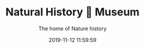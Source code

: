 ---
layout: destination
category: daytrip
permalink: /:categories/:title/
date: 2019-11-12 11:59:59 
title: Natural History 📜 Museum
subtitle: The home of Nature history

sys:
  icon: 🗝️ 📜
  circuit: Arusha
  review: ✌️ I enjoyed reading about Germany history 📜, and how human and other organisms evolved.
  price: 25
  best_time:  👍  all year round
  accommodation:
    five_star: "N/A"
    mid_star: "N/A" 
    camp: "N/A"
  image:
    alt: Natural History 📜 Museum
    url: "./img/uploads/natural-museum-boma-arusha-kibokoland-adventures.jpg"

image_corousel:
  - image: "./img/uploads/natural-museum-boma-arusha-antelop-kibokoland-adventures.jpg"
  - image: "./img/uploads/natural-museum-boma-arusha-experience-kibokoland-adventures.jpg"
  - image: "./img/uploads/natural-museum-boma-arusha-kibokoland-adventures.jpg"
overview:


  intro:
    - paragraph: "Natural history museum is located at the city center of Arusha, a minute walk from the famous clock-tower. It is well inside the Central Business District and within close to offices, hotels, restaurants,  and shops."

    - paragraph: "The place has a lot of excavated artifacts like the famous Zinjanthropus skull from Olduvai Gorge and sculptures of the early man. Learn the history of Arusha during the German colonial era, 🚶🏽‍♂️ walk around with your guide and shop for souvenirs 🤑 "



  tour_details:
    when: "8:30 am 6 days a week "
    duration: "3 Hours"
    language: "English"

    transport: "Comfortable Mini Van"
  

  setting:
    activities: " 🚶🏽‍♂️ you will walk around with your guide, read about Germany history📜, evolution of human beings 🧬 and other organisms  ,  🛒shopping, 🤳 and lots of selfies"
    hashtags: |
      "displays on insects, #️⃣ the history of Arusha during the German colonial era #️⃣ wildlife photos and stuffed animals" 

  included:
    - item: English speaking guide
    - item: Transport (to and from the hotel)
    - item: Entrance fees




  excluded:
    - item: Camera
    - item: Extra Activities other than Natural Museum 📜 visit
    - item: Hygienic items


  remarks:
    - note: This tour involves some walking so wear comfortable shoes.
    - note: This is not a wheelchair accessible tour.



experience:
  what_to_see:
    - paragraph: "<b>Artifacts &amp; documents (inscriptions, maps and photos)</b>Visiting natural history museum grants your day with, some insights on the history of Arusha region during German colonial period, a reminder on human evolution, wildlife photos and stuffed animals for closure."

    - paragraph: "Botanical garden."


    - paragraph: "Small pond with some local fresh fish"


    - paragraph: "Excavated artifacts  of neighboring like Olduvai Gorge and many others."


    - paragraph: "History of Arusha region and its people"

    - paragraph: "A taxidermy office"
    
    - paragraph: "Photography of some of the local tribes"

expect:
  video: 
    url: <iframe width="560" height="315" src="https://www.youtube.com/embed/MZwAfsO21-c" frameborder="0" allow="accelerometer; autoplay; encrypted-media; gyroscope; picture-in-picture" allowfullscreen></iframe>

itinerary:
  - paragraph: "We will pick you up at your hotel and drive to the clock tower, a famous monument of the city, then from there we will head north. The museum is located at the end of the northbound - Boma road that was named after the museum."

  - paragraph: "After check-in you will be greeted with the museum tour guide who will 🚶🏽‍♂️ walk  you through the museum while explaining the details and answering your interesting questions."

  - paragraph: "After the inside walk around we will catch up some fresh air around the botanical garden, visit a fish pond just next to the garden before you head back to your hotel and reflect the wonders of this old home of Nature history"


remarks:
  - paragraph: This tour can be incorporated  in other itineraries too, please create your bucket list and send it over so we can create you a quote!



---